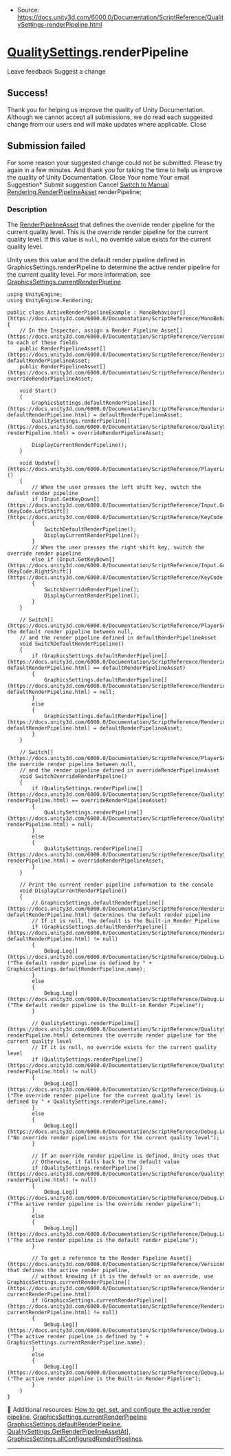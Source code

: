* Source: https://docs.unity3d.com/6000.0/Documentation/ScriptReference/QualitySettings-renderPipeline.html

#  [QualitySettings](https://docs.unity3d.com/6000.0/Documentation/ScriptReference/QualitySettings.html).renderPipeline
Leave feedback
Suggest a change
## Success!
Thank you for helping us improve the quality of Unity Documentation. Although we cannot accept all submissions, we do read each suggested change from our users and will make updates where applicable.
Close
## Submission failed
For some reason your suggested change could not be submitted. Please <a>try again</a> in a few minutes. And thank you for taking the time to help us improve the quality of Unity Documentation.
Close
Your name Your email Suggestion* Submit suggestion
Cancel
[Switch to Manual](https://docs.unity3d.com/6000.0/Documentation/Manual/class-QualitySettings.html "Go to QualitySettings Component in the Manual")
[Rendering.RenderPipelineAsset](https://docs.unity3d.com/6000.0/Documentation/ScriptReference/Rendering.RenderPipelineAsset.html) renderPipeline; 
### Description
The [RenderPipelineAsset](https://docs.unity3d.com/6000.0/Documentation/ScriptReference/Rendering.RenderPipelineAsset.html) that defines the override render pipeline for the current quality level.
This is the override render pipeline for the current quality level. If this value is `null`, no override value exists for the current quality level.  
  
Unity uses this value and the default render pipeline defined in GraphicsSettings.renderPipeline to determine the active render pipeline for the current quality level. For more information, see [GraphicsSettings.currentRenderPipeline](https://docs.unity3d.com/6000.0/Documentation/ScriptReference/Rendering.GraphicsSettings-currentRenderPipeline.html).
```
using UnityEngine;
using UnityEngine.Rendering;  
  
public class ActiveRenderPipelineExample : MonoBehaviour[](https://docs.unity3d.com/6000.0/Documentation/ScriptReference/MonoBehaviour.html)
{
    // In the Inspector, assign a Render Pipeline Asset[](https://docs.unity3d.com/6000.0/Documentation/ScriptReference/VersionControl.Asset.html) to each of these fields
    public RenderPipelineAsset[](https://docs.unity3d.com/6000.0/Documentation/ScriptReference/Rendering.RenderPipelineAsset.html) defaultRenderPipelineAsset;
    public RenderPipelineAsset[](https://docs.unity3d.com/6000.0/Documentation/ScriptReference/Rendering.RenderPipelineAsset.html) overrideRenderPipelineAsset;  
  
    void Start()
    {
        GraphicsSettings.defaultRenderPipeline[](https://docs.unity3d.com/6000.0/Documentation/ScriptReference/Rendering.GraphicsSettings-defaultRenderPipeline.html) = defaultRenderPipelineAsset;
        QualitySettings.renderPipeline[](https://docs.unity3d.com/6000.0/Documentation/ScriptReference/QualitySettings-renderPipeline.html) = overrideRenderPipelineAsset;  
  
        DisplayCurrentRenderPipeline();
    }  
  
    void Update[](https://docs.unity3d.com/6000.0/Documentation/ScriptReference/PlayerLoop.Update.html)()
    {
        // When the user presses the left shift key, switch the default render pipeline
        if (Input.GetKeyDown[](https://docs.unity3d.com/6000.0/Documentation/ScriptReference/Input.GetKeyDown.html)(KeyCode.LeftShift[](https://docs.unity3d.com/6000.0/Documentation/ScriptReference/KeyCode.LeftShift.html)))
        {
            SwitchDefaultRenderPipeline();
            DisplayCurrentRenderPipeline();
        }
        // When the user presses the right shift key, switch the override render pipeline
        else if (Input.GetKeyDown[](https://docs.unity3d.com/6000.0/Documentation/ScriptReference/Input.GetKeyDown.html)(KeyCode.RightShift[](https://docs.unity3d.com/6000.0/Documentation/ScriptReference/KeyCode.RightShift.html)))
        {
            SwitchOverrideRenderPipeline();
            DisplayCurrentRenderPipeline();
        }
    }  
  
    // Switch[](https://docs.unity3d.com/6000.0/Documentation/ScriptReference/PlayerSettings.Switch.html) the default render pipeline between null,
    // and the render pipeline defined in defaultRenderPipelineAsset
    void SwitchDefaultRenderPipeline()
    {
        if (GraphicsSettings.defaultRenderPipeline[](https://docs.unity3d.com/6000.0/Documentation/ScriptReference/Rendering.GraphicsSettings-defaultRenderPipeline.html) == defaultRenderPipelineAsset)
        {
            GraphicsSettings.defaultRenderPipeline[](https://docs.unity3d.com/6000.0/Documentation/ScriptReference/Rendering.GraphicsSettings-defaultRenderPipeline.html) = null;
        }
        else
        {
            GraphicsSettings.defaultRenderPipeline[](https://docs.unity3d.com/6000.0/Documentation/ScriptReference/Rendering.GraphicsSettings-defaultRenderPipeline.html) = defaultRenderPipelineAsset;
        }
    }  
  
    // Switch[](https://docs.unity3d.com/6000.0/Documentation/ScriptReference/PlayerSettings.Switch.html) the override render pipeline between null,
    // and the render pipeline defined in overrideRenderPipelineAsset
    void SwitchOverrideRenderPipeline()
    {
        if (QualitySettings.renderPipeline[](https://docs.unity3d.com/6000.0/Documentation/ScriptReference/QualitySettings-renderPipeline.html) == overrideRenderPipelineAsset)
        {
            QualitySettings.renderPipeline[](https://docs.unity3d.com/6000.0/Documentation/ScriptReference/QualitySettings-renderPipeline.html) = null;
        }
        else
        {
            QualitySettings.renderPipeline[](https://docs.unity3d.com/6000.0/Documentation/ScriptReference/QualitySettings-renderPipeline.html) = overrideRenderPipelineAsset;
        }
    }  
  
    // Print the current render pipeline information to the console
    void DisplayCurrentRenderPipeline()
    {
        // GraphicsSettings.defaultRenderPipeline[](https://docs.unity3d.com/6000.0/Documentation/ScriptReference/Rendering.GraphicsSettings-defaultRenderPipeline.html) determines the default render pipeline
        // If it is null, the default is the Built-in Render Pipeline
        if (GraphicsSettings.defaultRenderPipeline[](https://docs.unity3d.com/6000.0/Documentation/ScriptReference/Rendering.GraphicsSettings-defaultRenderPipeline.html) != null)
        {
            Debug.Log[](https://docs.unity3d.com/6000.0/Documentation/ScriptReference/Debug.Log.html)("The default render pipeline is defined by " + GraphicsSettings.defaultRenderPipeline.name);
        }
        else
        {
            Debug.Log[](https://docs.unity3d.com/6000.0/Documentation/ScriptReference/Debug.Log.html)("The default render pipeline is the Built-in Render Pipeline");
        }  
  
        // QualitySettings.renderPipeline[](https://docs.unity3d.com/6000.0/Documentation/ScriptReference/QualitySettings-renderPipeline.html) determines the override render pipeline for the current quality level
        // If it is null, no override exists for the current quality level
        if (QualitySettings.renderPipeline[](https://docs.unity3d.com/6000.0/Documentation/ScriptReference/QualitySettings-renderPipeline.html) != null)
        {
            Debug.Log[](https://docs.unity3d.com/6000.0/Documentation/ScriptReference/Debug.Log.html)("The override render pipeline for the current quality level is defined by " + QualitySettings.renderPipeline.name);
        }
        else
        {
            Debug.Log[](https://docs.unity3d.com/6000.0/Documentation/ScriptReference/Debug.Log.html)("No override render pipeline exists for the current quality level");
        }  
  
        // If an override render pipeline is defined, Unity uses that
        // Otherwise, it falls back to the default value
        if (QualitySettings.renderPipeline[](https://docs.unity3d.com/6000.0/Documentation/ScriptReference/QualitySettings-renderPipeline.html) != null)
        {
            Debug.Log[](https://docs.unity3d.com/6000.0/Documentation/ScriptReference/Debug.Log.html)("The active render pipeline is the override render pipeline");
        }
        else
        {
            Debug.Log[](https://docs.unity3d.com/6000.0/Documentation/ScriptReference/Debug.Log.html)("The active render pipeline is the default render pipeline");
        }  
  
        // To get a reference to the Render Pipeline Asset[](https://docs.unity3d.com/6000.0/Documentation/ScriptReference/VersionControl.Asset.html) that defines the active render pipeline,
        // without knowing if it is the default or an override, use GraphicsSettings.currentRenderPipeline[](https://docs.unity3d.com/6000.0/Documentation/ScriptReference/Rendering.GraphicsSettings-currentRenderPipeline.html)
        if (GraphicsSettings.currentRenderPipeline[](https://docs.unity3d.com/6000.0/Documentation/ScriptReference/Rendering.GraphicsSettings-currentRenderPipeline.html) != null)
        {
            Debug.Log[](https://docs.unity3d.com/6000.0/Documentation/ScriptReference/Debug.Log.html)("The active render pipeline is defined by " + GraphicsSettings.currentRenderPipeline.name);
        }
        else
        {
            Debug.Log[](https://docs.unity3d.com/6000.0/Documentation/ScriptReference/Debug.Log.html)("The active render pipeline is the Built-in Render Pipeline");
        }
    }
}

```

Additional resources: [How to get, set, and configure the active render pipeline](https://docs.unity3d.com/6000.0/Documentation/Manual/srp-setting-render-pipeline-asset.html), [GraphicsSettings.currentRenderPipeline](https://docs.unity3d.com/6000.0/Documentation/ScriptReference/Rendering.GraphicsSettings-currentRenderPipeline.html) [GraphicsSettings.defaultRenderPipeline](https://docs.unity3d.com/6000.0/Documentation/ScriptReference/Rendering.GraphicsSettings-defaultRenderPipeline.html), [QualitySettings.GetRenderPipelineAssetAt](https://docs.unity3d.com/6000.0/Documentation/ScriptReference/QualitySettings.GetRenderPipelineAssetAt.html)], [GraphicsSettings.allConfiguredRenderPipelines](https://docs.unity3d.com/6000.0/Documentation/ScriptReference/Rendering.GraphicsSettings-allConfiguredRenderPipelines.html).
* * *
